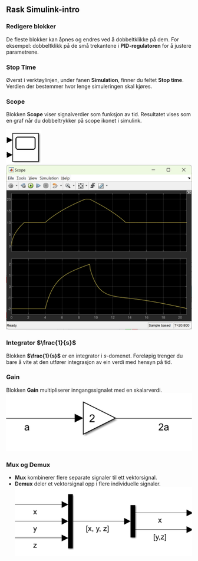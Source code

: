 ## Rask Simulink-intro

### Redigere blokker

De fleste blokker kan åpnes og endres ved å dobbeltklikke på dem. For eksempel: dobbeltklikk på de små trekantene i **PID-regulatoren** for å justere parametrene.

### Stop Time

Øverst i verktøylinjen, under fanen **Simulation**, finner du feltet **Stop time**. Verdien der bestemmer hvor lenge simuleringen skal kjøres.

### Scope

Blokken **Scope** viser signalverdier som funksjon av tid. Resultatet vises som en graf når du dobbeltrykker på scope ikonet i simulink.

![Scope-blokk](../pic/scope.png)
![Scope-graf](../pic/graph.png)

### Integrator $\frac{1}{s}$

Blokken **$\frac{1}{s}$** er en integrator i $s$-domenet. Foreløpig trenger du bare å vite at den utfører integrasjon av ein verdi med hensyn på tid.

### Gain

Blokken **Gain** multipliserer inngangssignalet med en skalarverdi.
![Gain-blokk](../pic/gain.png)

### Mux og Demux

* **Mux** kombinerer flere separate signaler til ett vektorsignal.
* **Demux** deler et vektorsignal opp i flere individuelle signaler.
  ![Mux-blokk](../pic/mux.png)
